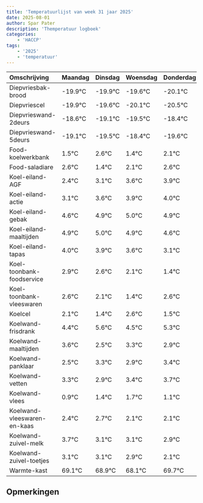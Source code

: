 ```yaml
---
title: 'Temperatuurlijst van week 31 jaar 2025'
date: 2025-08-01
author: Spar Pater
description: 'Themperatuur logboek'
categories:
    - 'HACCP'
tags:
    - '2025'
    - 'temperatuur'
---
```

|Omschrijving|Maandag|Dinsdag|Woensdag|Donderdag|Vrijdag|Zaterdag|Zondag|
|:---|:---|:---|:---|:---|:---|:---|:---|
|Diepvriesbak-brood|-19.9°C|-19.9°C|-19.6°C|-20.1°C|-20.5°C| | |
|Diepvriescel|-19.9°C|-19.6°C|-20.1°C|-20.5°C|-19.4°C| | |
|Diepvrieswand-2deurs|-18.6°C|-19.1°C|-19.5°C|-18.4°C|-19.6°C| | |
|Diepvrieswand-5deurs|-19.1°C|-19.5°C|-18.4°C|-19.6°C|-18.9°C| | |
|Food-koelwerkbank|1.5°C|2.6°C|1.4°C|2.1°C|2.6°C| | |
|Food-saladiare|2.6°C|1.4°C|2.1°C|2.6°C|2.9°C| | |
|Koel-eiland-AGF|2.4°C|3.1°C|3.6°C|3.9°C|4.0°C| | |
|Koel-eiland-actie|3.1°C|3.6°C|3.9°C|4.0°C|3.9°C| | |
|Koel-eiland-gebak|4.6°C|4.9°C|5.0°C|4.9°C|4.6°C| | |
|Koel-eiland-maaltijden|4.9°C|5.0°C|4.9°C|4.6°C|4.1°C| | |
|Koel-eiland-tapas|4.0°C|3.9°C|3.6°C|3.1°C|2.4°C| | |
|Koel-toonbank-foodservice|2.9°C|2.6°C|2.1°C|1.4°C|2.6°C| | |
|Koel-toonbank-vleeswaren|2.6°C|2.1°C|1.4°C|2.6°C|1.5°C| | |
|Koelcel|2.1°C|1.4°C|2.6°C|1.5°C|2.3°C| | |
|Koelwand-frisdrank|4.4°C|5.6°C|4.5°C|5.3°C|4.9°C| | |
|Koelwand-maaltijden|3.6°C|2.5°C|3.3°C|2.9°C|3.4°C| | |
|Koelwand-panklaar|2.5°C|3.3°C|2.9°C|3.4°C|3.7°C| | |
|Koelwand-vetten|3.3°C|2.9°C|3.4°C|3.7°C|3.1°C| | |
|Koelwand-vlees|0.9°C|1.4°C|1.7°C|1.1°C|1.1°C| | |
|Koelwand-vleeswaren-en-kaas|2.4°C|2.7°C|2.1°C|2.1°C|1.9°C| | |
|Koelwand-zuivel-melk|3.7°C|3.1°C|3.1°C|2.9°C|2.1°C| | |
|Koelwand-zuivel-toetjes|3.1°C|3.1°C|2.9°C|2.1°C|3.7°C| | |
|Warmte-kast|69.1°C|68.9°C|68.1°C|69.7°C|68.8°C| | |

## Opmerkingen


